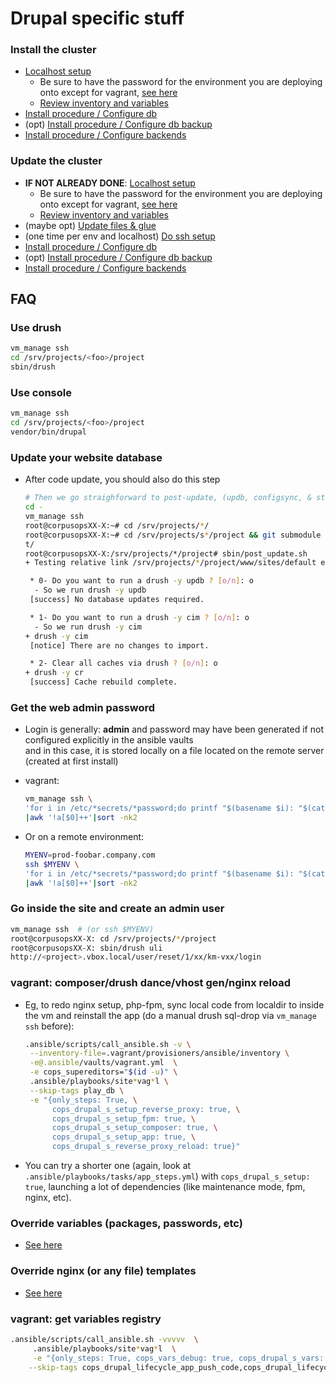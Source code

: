 # Drupal specific stuff

### <a name="install_cluster"/>Install the cluster
- [Localhost setup](deploy.md#prepare)
    - Be sure to have the password for the environment you are deploying onto except for vagrant, [see here](deploy.md#setupvault)
    - [Review inventory and variables](deploy.md#managevault)
- [Install procedure / Configure db](deploy.md#install_db)
- (opt) [Install procedure / Configure db backup](deploy.md#install_db_backup)
- [Install procedure / Configure backends](deploy.md#install_app)

### <a name="update_cluster"/>Update the cluster
- **IF NOT ALREADY DONE**: [Localhost setup](deploy.md#prepare)
    - Be sure to have the password for the environment you are deploying onto except for vagrant, [see here](deploy.md#setupvault)
    - [Review inventory and variables](deploy.md#managevault)
- (maybe opt) [Update files & glue](deploy.md#code_sync)
- (one time per env and localhost) [Do ssh setup](deploy.md#sshdeploysetup)
- [Install procedure / Configure db](deploy.md#install_db)
- (opt) [Install procedure / Configure db backup](deploy.md#install_db_backup)
- [Install procedure / Configure backends](deploy.md#install_app)


## FAQ
### <a name="drush"/>Use drush
```sh
vm_manage ssh
cd /srv/projects/<foo>/project
sbin/drush
```

### <a name="dconsole"/>Use console
```sh
vm_manage ssh
cd /srv/projects/<foo>/project
vendor/bin/drupal
```

### <a name="ddbup"/>Update your website database
- After code update, you should also do this step

    ```sh
    # Then we go straighforward to post-update, (updb, configsync, & stuff)
    cd -
    vm_manage ssh
    root@corpusopsXX-X:~# cd /srv/projects/*/
    root@corpusopsXX-X:~# cd /srv/projects/s*/project && git submodule init
    t/
    root@corpusopsXX-X:/srv/projects/*/project# sbin/post_update.sh
    + Testing relative link /srv/projects/*/project/www/sites/default exists

     * 0- Do you want to run a drush -y updb ? [o/n]: o
      - So we run drush -y updb
     [success] No database updates required.

     * 1- Do you want to run a drush -y cim ? [o/n]: o
      - So we run drush -y cim
    + drush -y cim
     [notice] There are no changes to import.

     * 2- Clear all caches via drush ? [o/n]: o
    + drush -y cr
     [success] Cache rebuild complete.
    ```

### <a name="password"/>Get the web admin password
- Login is generally: **admin** and password may have been generated if not configured explicitly in the ansible vaults<br/>
  and in this case, it is stored locally on a file located on the remote server (created at first install)
- vagrant:

    ```sh
    vm_manage ssh \
    'for i in /etc/*secrets/*password;do printf "$(basename $i): "$(cat $i)\\n;done'\
    |awk '!a[$0]++'|sort -nk2
    ```
- Or on a remote environment:

    ```sh
    MYENV=prod-foobar.company.com
    ssh $MYENV \
    'for i in /etc/*secrets/*password;do printf "$(basename $i): "$(cat $i)\\n;done'\
    |awk '!a[$0]++'|sort -nk2
    ```

### <a name="duli"/>Go inside the site and create an admin user
```sh
vm_manage ssh  # (or ssh $MYENV)
root@corpusopsXX-X: cd /srv/projects/*/project
root@corpusopsXX-X: sbin/drush uli
http://<project>.vbox.local/user/reset/1/xx/km-vxx/login
```

### <a name="vagredo"/> vagrant: composer/drush dance/vhost gen/nginx reload
- Eg, to redo nginx setup, php-fpm, sync local code from localdir to inside the vm and
  reinstall the app (do a manual drush sql-drop via ``vm_manage ssh`` before):

    ```sh
    .ansible/scripts/call_ansible.sh -v \
     --inventory-file=.vagrant/provisioners/ansible/inventory \
     -e@.ansible/vaults/vagrant.yml  \
     -e cops_supereditors="$(id -u)" \
     .ansible/playbooks/site*vag*l \
     --skip-tags play_db \
     -e "{only_steps: True, \
          cops_drupal_s_setup_reverse_proxy: true, \
          cops_drupal_s_setup_fpm: true, \
          cops_drupal_s_setup_composer: true, \
          cops_drupal_s_setup_app: true, \
          cops_drupal_s_reverse_proxy_reload: true}"
    ```
- You can try a shorter one (again, look at ``.ansible/playbooks/tasks/app_steps.yml``) with `cops_drupal_s_setup: true`, launching a lot of dependencies (like maintenance mode, fpm, nginx, etc).

### <a name="varsedit"/>Override variables (packages, passwords, etc)
- [See here](usage.md#varswherehow)

### <a name="templatesedit"/>Override nginx (or any file) templates
- [See here](usage.md#ansibletemplates)


### <a name="seevar"/> vagrant: get variables registry
```sh
.ansible/scripts/call_ansible.sh -vvvvv  \
	 .ansible/playbooks/site*vag*l  \
	 -e "{only_steps: True, cops_vars_debug: true, cops_drupal_s_vars: true}" \
	--skip-tags cops_drupal_lifecycle_app_push_code,cops_drupal_lifecycle_app_setup
```
